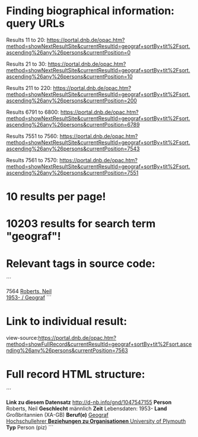 # Finding biographical information: query URLs

Results 11 to 20: https://portal.dnb.de/opac.htm?method=showNextResultSite&currentResultId=geograf+sortBy+tit%2Fsort.ascending%26any%26persons&currentPosition=0

Results 21 to 30: https://portal.dnb.de/opac.htm?method=showNextResultSite&currentResultId=geograf+sortBy+tit%2Fsort.ascending%26any%26persons&currentPosition=10

Results 211 to 220: https://portal.dnb.de/opac.htm?method=showNextResultSite&currentResultId=geograf+sortBy+tit%2Fsort.ascending%26any%26persons&currentPosition=200

Results 6791 to 6800: https://portal.dnb.de/opac.htm?method=showNextResultSite&currentResultId=geograf+sortBy+tit%2Fsort.ascending%26any%26persons&currentPosition=6789

Results 7551 to 7560: https://portal.dnb.de/opac.htm?method=showNextResultSite&currentResultId=geograf+sortBy+tit%2Fsort.ascending%26any%26persons&currentPosition=7543

Results 7561 to 7570: https://portal.dnb.de/opac.htm?method=showNextResultSite&currentResultId=geograf+sortBy+tit%2Fsort.ascending%26any%26persons&currentPosition=7551

# 10 results per page!

# 10203 results for search term "geograf"!

# Relevant tags in source code:

´´´
<td class="number">7564</td>
<td>
<a id="recordLink_7563" title="Details zu diesem Datensatz" href="/opac.htm?method=showFullRecord&amp;currentResultId=geograf+sortBy+tit%2Fsort.ascending%26any%26persons&amp;currentPosition=7563">Roberts, Neil<br/>1953- / Geograf</a></td>
<td align="right" class="nowrap">						
</td>
</tr>
´´´
    
# Link to individual result:

view-source:https://portal.dnb.de/opac.htm?method=showFullRecord&currentResultId=geograf+sortBy+tit%2Fsort.ascending%26any%26persons&currentPosition=7563

# Full record HTML structure:

´´´
<tr>
<td width="25%" >
<strong>Link zu diesem Datensatz</strong>
</td>
<td >
<a href="http://d-nb.info/gnd/1047547155" title="http://d-nb.info/gnd/1047547155" onclick="window.open(this.href); return false;" onfocus="titleAnpassen(this);" onmouseover="titleAnpassen(this);">http://d-nb.info/gnd/1047547155</a>
</td>
</tr>
<tr>
<td width="25%" class='yellow'>
<strong>Person</strong>
</td>
<td class='yellow'>Roberts, Neil</td>
</tr>
<tr>
<td width="25%" >
<strong>Geschlecht</strong>
</td>
<td >männlich</td>
</tr>
<tr><td width="25%" class='yellow'><strong>Zeit</strong></td>
<td class='yellow'>Lebensdaten: 1953-</td>
</tr>
<tr>
<td width="25%" ><strong>Land</strong></td>
<td >Großbritannien (XA-GB)</td>
</tr>
<tr>
<td width="25%" class='yellow'><strong>Beruf(e)</strong>
</td><td class='yellow'><a href="./opac.htm?method=simpleSearch&cqlMode=true&reset=true&referrerPosition=7563&referrerResultId=geograf+sortBy+tit%2Fsort.ascending%26any%26persons&query=idn%3D040202143" >Geograf</a><br/><a href="./opac.htm?method=simpleSearch&cqlMode=true&reset=true&referrerPosition=7563&referrerResultId=geograf+sortBy+tit%2Fsort.ascending%26any%26persons&query=idn%3D040252434" >Hochschullehrer</td>
</tr>
<tr>
<td width="25%" ><strong>Beziehungen zu Organisationen</strong></td>
<td ><a href="./opac.htm?method=simpleSearch&cqlMode=true&reset=true&referrerPosition=7563&referrerResultId=geograf+sortBy+tit%2Fsort.ascending%26any%26persons&query=idn%3D050574116" >University of Plymouth</a></td>
</tr>
<tr>
<td width="25%" class='yellow'><strong>Typ</strong></td>
<td class='yellow'>Person (piz)</td>
</tr>´´´

